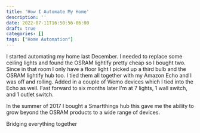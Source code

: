 ```yaml
---
title: 'How I Automate My Home'
description: ''
date: 2022-07-11T16:50:56-06:00
draft: true
categories: []
tags: ["Home Automation"]
---
```



I started automating my home last December. I needed to replace some ceiling lights and found the OSRAM lightify pretty cheap so I bought two. Since in that room I only have a floor light I picked up a third bulb and the OSRAM lightify hub too. I tied them all together with my Amazon Echo and I was off and rolling. Added in a couple of Wemo devices which I tied into the Echo as well.  Fast forward to six months later  I'm at 7 lights, 1 wall switch, and 1 outlet switch.

In the summer of 2017 I bought a Smartthings hub this gave me the ability to grow beyond the OSRAM products to a wide range of devices.

Bridging everything together
